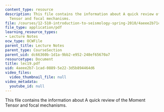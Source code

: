 ```yaml
---
content_type: resource
description: This file contains the information about A quick review of the Moment
  Tensor and focal mechanisms.
file: /courses/12-510-introduction-to-seismology-spring-2010/4aeee2b71cad08895e223d5b894464d6_lec19.pdf
file_type: application/pdf
learning_resource_types:
- Lecture Notes
ocw_type: OCWFile
parent_title: Lecture Notes
parent_type: CourseSection
parent_uid: dc66360b-1d1a-9bb2-e952-248ef65670a7
resourcetype: Document
title: lec19.pdf
uid: 4aeee2b7-1cad-0889-5e22-3d5b894464d6
video_files:
  video_thumbnail_file: null
video_metadata:
  youtube_id: null
---
```

This file contains the information about A quick review of the Moment Tensor and focal mechanisms.

